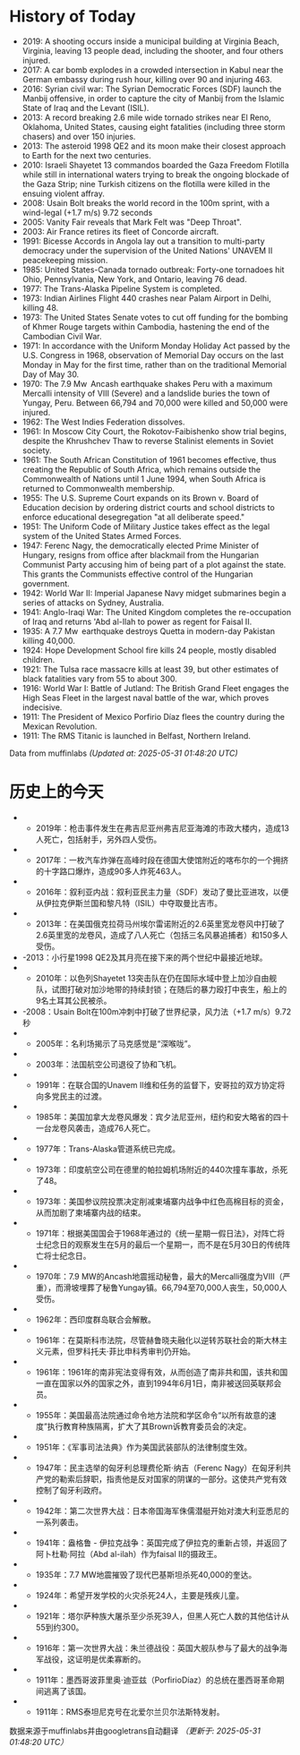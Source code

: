 # History of Today 

- 2019: A shooting occurs inside a municipal building at Virginia Beach, Virginia, leaving 13 people dead, including the shooter, and four others injured.
- 2017: A car bomb explodes in a crowded intersection in Kabul near the German embassy during rush hour, killing over 90 and injuring 463.
- 2016: Syrian civil war: The Syrian Democratic Forces (SDF) launch the Manbij offensive, in order to capture the city of Manbij from the Islamic State of Iraq and the Levant (ISIL).
- 2013: A record breaking 2.6 mile wide tornado strikes near El Reno, Oklahoma, United States, causing eight fatalities (including three storm chasers) and over 150 injuries.
- 2013: The asteroid 1998 QE2 and its moon make their closest approach to Earth for the next two centuries.
- 2010: Israeli Shayetet 13 commandos boarded the Gaza Freedom Flotilla while still in international waters trying to break the ongoing blockade of the Gaza Strip; nine Turkish citizens on the flotilla were killed in the ensuing violent affray.
- 2008: Usain Bolt breaks the world record in the 100m sprint, with a wind-legal (+1.7 m/s) 9.72 seconds
- 2005: Vanity Fair reveals that Mark Felt was "Deep Throat".
- 2003: Air France retires its fleet of Concorde aircraft.
- 1991: Bicesse Accords in Angola lay out a transition to multi-party democracy under the supervision of the United Nations' UNAVEM II peacekeeping mission.
- 1985: United States-Canada tornado outbreak: Forty-one tornadoes hit Ohio, Pennsylvania, New York, and Ontario, leaving 76 dead.
- 1977: The Trans-Alaska Pipeline System is completed.
- 1973: Indian Airlines Flight 440 crashes near Palam Airport in Delhi, killing 48.
- 1973: The United States Senate votes to cut off funding for the bombing of Khmer Rouge targets within Cambodia, hastening the end of the Cambodian Civil War.
- 1971: In accordance with the Uniform Monday Holiday Act passed by the U.S. Congress in 1968, observation of Memorial Day occurs on the last Monday in May for the first time, rather than on the traditional Memorial Day of May 30.
- 1970: The 7.9 Mw  Ancash earthquake shakes Peru with a maximum Mercalli intensity of VIII (Severe) and a landslide buries the town of Yungay, Peru. Between 66,794 and 70,000 were killed and 50,000 were injured.
- 1962: The West Indies Federation dissolves.
- 1961: In Moscow City Court, the Rokotov-Faibishenko show trial begins, despite the Khrushchev Thaw to reverse Stalinist elements in Soviet society.
- 1961: The South African Constitution of 1961 becomes effective, thus creating the Republic of South Africa, which remains outside the Commonwealth of Nations until 1 June 1994, when South Africa is returned to Commonwealth membership.
- 1955: The U.S. Supreme Court expands on its Brown v. Board of Education decision by ordering district courts and school districts to enforce educational desegregation "at all deliberate speed."
- 1951: The Uniform Code of Military Justice takes effect as the legal system of the United States Armed Forces.
- 1947: Ferenc Nagy, the democratically elected Prime Minister of Hungary, resigns from office after blackmail from the Hungarian Communist Party accusing him of being part of a plot against the state. This grants the Communists effective control of the Hungarian government.
- 1942: World War II: Imperial Japanese Navy midget submarines begin a series of attacks on Sydney, Australia.
- 1941: Anglo-Iraqi War: The United Kingdom completes the re-occupation of Iraq and returns 'Abd al-Ilah to power as regent for Faisal II.
- 1935: A 7.7 Mw  earthquake destroys Quetta in modern-day Pakistan killing 40,000.
- 1924: Hope Development School fire kills 24 people, mostly disabled children.
- 1921: The Tulsa race massacre kills at least 39, but other estimates of black fatalities vary from 55 to about 300.
- 1916: World War I: Battle of Jutland: The British Grand Fleet engages the High Seas Fleet in the largest naval battle of the war, which proves indecisive.
- 1911: The President of Mexico Porfirio Díaz flees the country during the Mexican Revolution.
- 1911: The RMS Titanic is launched in Belfast, Northern Ireland.

Data from muffinlabs
*(Updated at: 2025-05-31 01:48:20 UTC)*

# 历史上的今天 

- -  2019年：枪击事件发生在弗吉尼亚州弗吉尼亚海滩的市政大楼内，造成13人死亡，包括射手，另外四人受伤。
- -  2017年：一枚汽车炸弹在高峰时段在德国大使馆附近的喀布尔的一个拥挤的十字路口爆炸，造成90多人炸死463人。
- -  2016年：叙利亚内战：叙利亚民主力量（SDF）发动了曼比亚进攻，以便从伊拉克伊斯兰国和黎凡特（ISIL）中夺取曼比吉市。
- -  2013年：在美国俄克拉荷马州埃尔雷诺附近的2.6英里宽龙卷风中打破了2.6英里宽的龙卷风，造成了八人死亡（包括三名风暴追捕者）和150多人受伤。
- -2013：小行星1998 QE2及其月亮在接下来的两个世纪中最接近地球。
- -  2010年：以色列Shayetet 13突击队在仍在国际水域中登上加沙自由舰队，试图打破对加沙地带的持续封锁；在随后的暴力殴打中丧生，船上的9名土耳其公民被杀。
- -2008：Usain Bolt在100m冲刺中打破了世界纪录，风力法（+1.7 m/s）9.72秒
- -  2005年：名利场揭示了马克感觉是“深喉咙”。
- -  2003年：法国航空公司退役了协和飞机。
- -  1991年：在联合国的Unavem II维和任务的监督下，安哥拉的双方协定将向多党民主的过渡。
- -  1985年：美国加拿大龙卷风爆发：宾夕法尼亚州，纽约和安大略省的四十一台龙卷风袭击，造成76人死亡。
- -  1977年：Trans-Alaska管道系统已完成。
- -  1973年：印度航空公司在德里的帕拉姆机场附近的440次撞车事故，杀死了48。
- -  1973年：美国参议院投票决定削减柬埔寨内战争中红色高棉目标的资金，从而加剧了柬埔寨内战的结束。
- -  1971年：根据美国国会于1968年通过的《统一星期一假日法》，对阵亡将士纪念日的观察发生在5月的最后一个星期一，而不是在5月30日的传统阵亡将士纪念日。
- -  1970年：7.9 MW的Ancash地震摇动秘鲁，最大的Mercalli强度为VIII（严重），而滑坡埋葬了秘鲁Yungay镇。66,794至70,000人丧生，50,000人受伤。
- -  1962年：西印度群岛联合会解散。
- -  1961年：在莫斯科市法院，尽管赫鲁晓夫融化以逆转苏联社会的斯大林主义元素，但罗科托夫·菲比申科秀审判仍开始。
- -  1961年：1961年的南非宪法变得有效，从而创造了南非共和国，该共和国一直在国家以外的国家之外，直到1994年6月1日，南非被送回英联邦会员。
- -  1955年：美国最高法院通过命令地方法院和学区命令“以所有故意的速度”执行教育种族隔离，扩大了其Brown诉教育委员会的决定。
- -  1951年：《军事司法法典》作为美国武装部队的法律制度生效。
- -  1947年：民主选举的匈牙利总理费伦斯·纳吉（Ferenc Nagy）在匈牙利共产党的勒索后辞职，指责他是反对国家的阴谋的一部分。这使共产党有效控制了匈牙利政府。
- -  1942年：第二次世界大战：日本帝国海军侏儒潜艇开始对澳大利亚悉尼的一系列袭击。
- -  1941年：盎格鲁 - 伊拉克战争：英国完成了伊拉克的重新占领，并返回了阿卜杜勒·阿拉（Abd al-ilah）作为faisal II的摄政王。
- -  1935年：7.7 MW地震摧毁了现代巴基斯坦杀死40,000的奎达。
- -  1924年：希望开发学校的火灾杀死24人，主要是残疾儿童。
- -  1921年：塔尔萨种族大屠杀至少杀死39人，但黑人死亡人数的其他估计从55到约300。
- -  1916年：第一次世界大战：朱兰德战役：英国大舰队参与了最大的战争海军战役，这证明是优柔寡断的。
- -  1911年：墨西哥波菲里奥·迪亚兹（PorfirioDíaz）的总统在墨西哥革命期间逃离了该国。
- -  1911年：RMS泰坦尼克号在北爱尔兰贝尔法斯特发射。

数据来源于muffinlabs并由googletrans自动翻译
*（更新于: 2025-05-31 01:48:20 UTC）*
